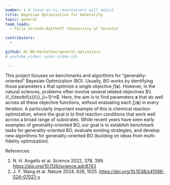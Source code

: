 ```yaml
---
number: 1 # leave as-is, maintainers will adjust
title: Bayesian Optimization for Generality
topic: general
team_leads:
  - Felix Strieth-Kalthoff (University of Toronto)

contributors:
  - 

github: AC-BO-Hackathon/general-optimizers
# youtube_video: <your-video-id>

---
```


This project focuses on benchmarks and algorithms for “generality-oriented” Bayesian Optimization (BO). Usually, BO works by identifying those parameters x that optimize a single objective $f(\textbf{x})$. However, in the natural sciences, problems often involve several related objectives $\\{f_i(\textbf{x})\\}_{i=1}^n$. Here, the aim is to find parameters $\textbf{x}$ that do well across all these objective functions, without evaluating each $f_i(\textbf{x})$ in every iteration. A particularly important example of this is chemical reaction optimization, where the goal is to find reaction conditions that work well across a broad range of substrates. While recent years have seen early examples of generality-oriented BO, our goal is to establish benchmark tasks for generality-oriented BO, evaluate existing strategies, and develop new algorithms for generality-oriented BO (building on ideas from multi-fidelity optimization). 

References:

1. N. H. Angello et al. Science 2022, 378, 399. https://doi.org/10.1126/science.adc8743 
2. J. Y. Wang et al. Nature 2024, 626, 1025. https://doi.org/10.1038/s41586-024-07021-y 
